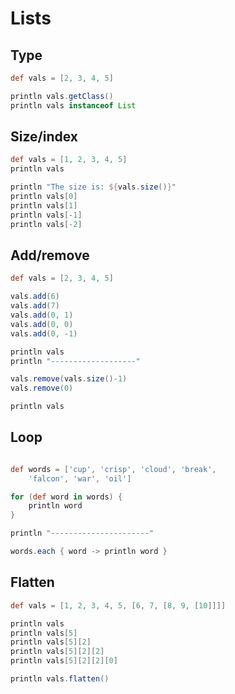 # Lists

## Type

```groovy
def vals = [2, 3, 4, 5]

println vals.getClass()
println vals instanceof List
```

## Size/index

```groovy
def vals = [1, 2, 3, 4, 5]
println vals

println "The size is: ${vals.size()}"
println vals[0]
println vals[1]
println vals[-1]
println vals[-2]
```

## Add/remove

```groovy
def vals = [2, 3, 4, 5]

vals.add(6)
vals.add(7)
vals.add(0, 1)
vals.add(0, 0)
vals.add(0, -1)

println vals
println "-------------------"

vals.remove(vals.size()-1)
vals.remove(0)

println vals
```

## Loop

```groovy

def words = ['cup', 'crisp', 'cloud', 'break', 
    'falcon', 'war', 'oil']

for (def word in words) {
    println word
}

println "----------------------"

words.each { word -> println word }
```

## Flatten

```groovy
def vals = [1, 2, 3, 4, 5, [6, 7, [8, 9, [10]]]]

println vals
println vals[5]
println vals[5][2]
println vals[5][2][2]
println vals[5][2][2][0]

println vals.flatten()
```

